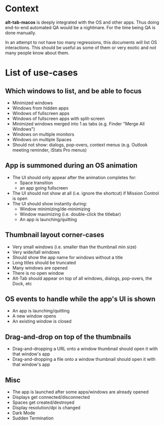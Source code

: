 # Context

**alt-tab-macos** is deeply integrated with the OS and other apps. Thus doing end-to-end automated QA would be a nightmare. For the time being QA is done manually.

In an attempt to not have too many regressions, this documents will list OS interactions. This should be useful as some of them or very exotic and not many people know about them.

# List of use-cases

## Which windows to list, and be able to focus

* Minimized windows
* Windows from hidden apps
* Windows of fullscreen apps
* Windows of fullscreen apps with split-screen
* Minimized windows merged into 1 as tabs (e.g. Finder "Merge All Windows") 
* Windows on multiple monitors
* Windows on multiple Spaces
* Should not show: dialogs, pop-overs, context menus (e.g. Outlook meeting reminder, iStats Pro menus)

## App is summoned during an OS animation

* The UI should only appear after the animation completes for:
  * Space transition
  * an app going fullscreen
* The UI should not show at all (i.e. ignore the shortcut) if Mission Control is open
* The UI should show instantly during:
  * Window minimizing/de-minimizing
  * Window maximizing (i.e. double-click the titlebar)
  * An app is launching/quitting

## Thumbnail layout corner-cases

* Very small windows (i.e. smaller than the thumbnail min size)
* Very wide/tall windows
* Should show the app name for windows without a title
* Long titles should be truncated
* Many windows are opened
* There is no open window
* Alt-Tab should appear on top of all windows, dialogs, pop-overs, the Dock, etc

## OS events to handle while the app's UI is shown

* An app is launching/quitting
* A new window opens
* An existing window is closed

## Drag-and-drop on top of the thumbnails

* Drag-and-dropping a URL onto a window thumbnail should open it with that window's app
* Drag-and-dropping a file onto a window thumbnail should open it with that window's app

## Misc

* The app is launched after some apps/windows are already opened
* Displays get connected/disconnected
* Spaces get created/destroyed
* Display resolution/dpi is changed
* Dark Mode
* Sudden Termination

